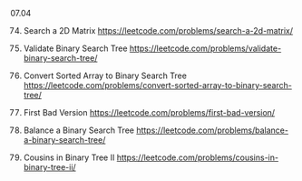 07.04

74. Search a 2D Matrix
https://leetcode.com/problems/search-a-2d-matrix/

98. Validate Binary Search Tree
https://leetcode.com/problems/validate-binary-search-tree/

108. Convert Sorted Array to Binary Search Tree
https://leetcode.com/problems/convert-sorted-array-to-binary-search-tree/

278. First Bad Version
https://leetcode.com/problems/first-bad-version/

1382. Balance a Binary Search Tree
https://leetcode.com/problems/balance-a-binary-search-tree/

2641. Cousins in Binary Tree II
https://leetcode.com/problems/cousins-in-binary-tree-ii/




